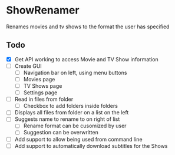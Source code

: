 # ShowRenamer
Renames movies and tv shows to the format the user has specified

## Todo
- [x] Get API working to access Movie and TV Show information
- [ ] Create GUI
  - [ ] Navigation bar on left, using menu buttons
  - [ ] Movies page
  - [ ] TV Shows page
  - [ ] Settings page
- [ ] Read in files from folder
  - [ ] Checkbox to add folders inside folders
- [ ] Displays all files from folder on a list on the left
- [ ] Suggests name to rename to on right of list
  - [ ] Rename format can be cusomized by user
  - [ ] Suggestion can be overwritten
- [ ] Add support to allow being used from command line 
- [ ] Add support to automatically download subtitles for the Shows
